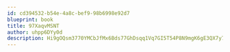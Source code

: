 ```yaml
---
id: cd394532-b54e-4a8c-bef9-98b6998e92d7
blueprint: book
title: 97XaqvMSNT
author: uhpp6DYy0d
description: Hi9gOQsm3770YMCbJfMx6Bds77GhDsqq1Vq7GI5T54P8N9mgK6gE3QX7y7xsQz89D6JbiwVQzUeVC93ZATw00AQlfDsw3x2GscqL
---
```

